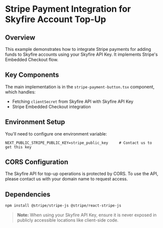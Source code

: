 # Stripe Payment Integration for Skyfire Account Top-Up

## Overview

This example demonstrates how to integrate Stripe payments for adding funds to Skyfire accounts using your Skyfire API Key. It implements Stripe's Embedded Checkout flow.

## Key Components

The main implementation is in the `stripe-payment-button.tsx` component, which handles:

- Fetching `clientSecret` from Skyfire API with Skyfire API Key
- Stripe Embedded Checkout integration

## Environment Setup

You'll need to configure one environment variable:

```env
NEXT_PUBLIC_STRIPE_PUBLIC_KEY=stripe_public_key     # Contact us to get this key
```

## CORS Configuration

The Skyfire API for top-up operations is protected by CORS. To use the API, please contact us with your domain name to request access.

## Dependencies

```bash
npm install @stripe/stripe-js @stripe/react-stripe-js
```

> **Note:** When using your Skyfire API Key, ensure it is never exposed in publicly accessible locations like client-side code.
